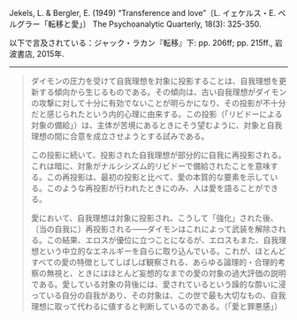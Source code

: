 Jekels, L. & Bergler, E. (1949) “Transference and love”〔L. イェケルス・E. ベルグラー「転移と愛」〕 The Psychoanalytic Quarterly, 18(3): 325-350.

以下で言及されている：ジャック・ラカン『転移』下: pp. 206ff; pp. 215ff., 岩波書店, 2015年.

----

> ダイモンの圧力を受けて自我理想を対象に投影することは、自我理想を更新する傾向から生じるものである。その傾向は、古い自我理想がダイモンの攻撃に対して十分に有効でないことが明らかになり、その投影が不十分だと感じられたという内的心理に由来する。この投影（「リビドーによる対象の備給」）は、主体が苦境にあるときにそう望むように、対象と自我理想の間に合意を成立させようとする試みである。
> 
> この投影に続いて、投影された自我理想が部分的に自我に再投影される。これは暗に、対象がナルシシズム的リビドーで備給されたことを意味する。この再投影は、最初の投影と比べて、愛の本質的な要素を示している。このような再投影が行われたときにのみ、人は愛を語ることができる。
> 
> 愛において、自我理想は対象に投影され、こうして「強化」された後、〔当の自我に〕再投影される——ダイモンはこれによって武装を解除される。この結果、エロスが優位に立つことになるが、エロスもまた、自我理想という中立的なエネルギーを自らに取り込んでいる。これが、ほとんどすべての愛の特徴としてしばしば観察される、あらゆる論理的・合理的考察の無視と、ときにはほとんど妄想的なまでの愛の対象の過大評価の説明である。愛している対象の背後には、愛されているという躁的な酔いに浸っている自分の自我があり、その対象は、この世で最も大切なもの、自我理想に取って代わるに値すると判断しているのである。（「愛と罪悪感」）
